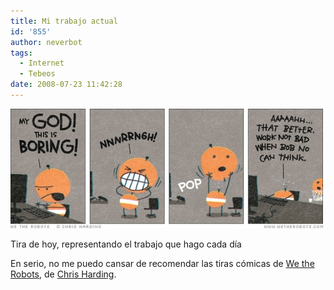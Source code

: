 ```yaml
---
title: Mi trabajo actual
id: '855'
author: neverbot
tags:
  - Internet
  - Tebeos
date: 2008-07-23 11:42:28
---
```


![We the Robots - Head](./mi-trabajo-actual/we-the-robots-head.jpg "We the Robots - Head")

Tira de hoy, representando el trabajo que hago cada día

En serio, no me puedo cansar de recomendar las tiras cómicas de [We the Robots](http://www.wetherobots.com/), de [Chris Harding](http://www.chrisharding.net/).